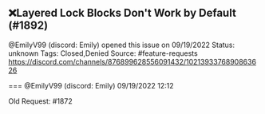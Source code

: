 ## ❌Layered Lock Blocks Don't Work by Default (#1892)
@EmilyV99 (discord: Emily) opened this issue on 09/19/2022
Status: unknown
Tags: Closed,Denied
Source: #feature-requests https://discord.com/channels/876899628556091432/1021393376890863626


=== @EmilyV99 (discord: Emily) 09/19/2022 12:12

Old Request:
#1872
